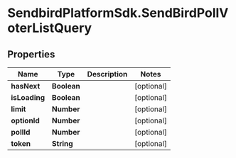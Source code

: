 # SendbirdPlatformSdk.SendBirdPollVoterListQuery

## Properties

Name | Type | Description | Notes
------------ | ------------- | ------------- | -------------
**hasNext** | **Boolean** |  | [optional] 
**isLoading** | **Boolean** |  | [optional] 
**limit** | **Number** |  | [optional] 
**optionId** | **Number** |  | [optional] 
**pollId** | **Number** |  | [optional] 
**token** | **String** |  | [optional] 


